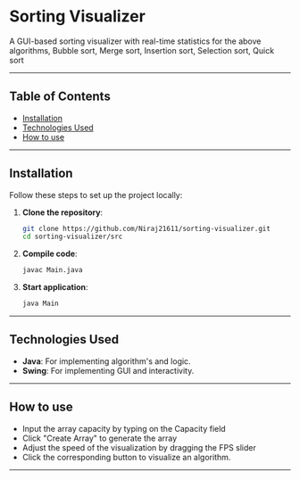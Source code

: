 # Sorting Visualizer

A GUI-based sorting visualizer with real-time statistics for the above algorithms, 
Bubble sort,
Merge sort,
Insertion sort,
Selection sort,
Quick sort

---

## Table of Contents

- [Installation](#installation)
- [Technologies Used](#technologies-used)
- [How to use](#how-to-use)

---

## Installation

Follow these steps to set up the project locally:

1. **Clone the repository**:
   ```bash  
   git clone https://github.com/Niraj21611/sorting-visualizer.git
   cd sorting-visualizer/src
   ```  

2. **Compile code**:
   ```bash  
   javac Main.java  
   ```  

3. **Start application**:
   ```bash  
   java Main  
   ```  

---

## Technologies Used
- **Java**: For implementing algorithm's and logic.
- **Swing**: For implementing GUI and interactivity.

---

## How to use
- Input the array capacity by typing on the Capacity field
- Click "Create Array" to generate the array
- Adjust the speed of the visualization by dragging the FPS slider
- Click the corresponding button to visualize an algorithm.

---
